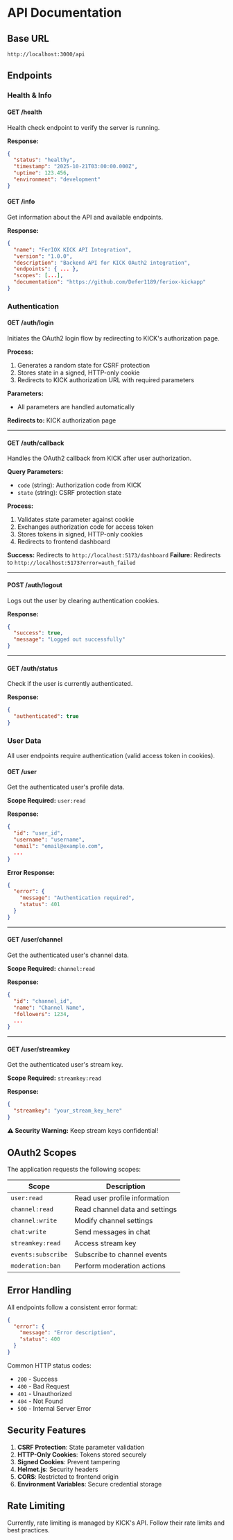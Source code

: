 # API Documentation

## Base URL
```
http://localhost:3000/api
```

## Endpoints

### Health & Info

#### GET /health
Health check endpoint to verify the server is running.

**Response:**
```json
{
  "status": "healthy",
  "timestamp": "2025-10-21T03:00:00.000Z",
  "uptime": 123.456,
  "environment": "development"
}
```

#### GET /info
Get information about the API and available endpoints.

**Response:**
```json
{
  "name": "FerIOX KICK API Integration",
  "version": "1.0.0",
  "description": "Backend API for KICK OAuth2 integration",
  "endpoints": { ... },
  "scopes": [...],
  "documentation": "https://github.com/Defer1189/feriox-kickapp"
}
```

### Authentication

#### GET /auth/login
Initiates the OAuth2 login flow by redirecting to KICK's authorization page.

**Process:**
1. Generates a random state for CSRF protection
2. Stores state in a signed, HTTP-only cookie
3. Redirects to KICK authorization URL with required parameters

**Parameters:**
- All parameters are handled automatically

**Redirects to:** KICK authorization page

---

#### GET /auth/callback
Handles the OAuth2 callback from KICK after user authorization.

**Query Parameters:**
- `code` (string): Authorization code from KICK
- `state` (string): CSRF protection state

**Process:**
1. Validates state parameter against cookie
2. Exchanges authorization code for access token
3. Stores tokens in signed, HTTP-only cookies
4. Redirects to frontend dashboard

**Success:** Redirects to `http://localhost:5173/dashboard`
**Failure:** Redirects to `http://localhost:5173?error=auth_failed`

---

#### POST /auth/logout
Logs out the user by clearing authentication cookies.

**Response:**
```json
{
  "success": true,
  "message": "Logged out successfully"
}
```

---

#### GET /auth/status
Check if the user is currently authenticated.

**Response:**
```json
{
  "authenticated": true
}
```

### User Data

All user endpoints require authentication (valid access token in cookies).

#### GET /user
Get the authenticated user's profile data.

**Scope Required:** `user:read`

**Response:**
```json
{
  "id": "user_id",
  "username": "username",
  "email": "email@example.com",
  ...
}
```

**Error Response:**
```json
{
  "error": {
    "message": "Authentication required",
    "status": 401
  }
}
```

---

#### GET /user/channel
Get the authenticated user's channel data.

**Scope Required:** `channel:read`

**Response:**
```json
{
  "id": "channel_id",
  "name": "Channel Name",
  "followers": 1234,
  ...
}
```

---

#### GET /user/streamkey
Get the authenticated user's stream key.

**Scope Required:** `streamkey:read`

**Response:**
```json
{
  "streamkey": "your_stream_key_here"
}
```

**⚠️ Security Warning:** Keep stream keys confidential!

## OAuth2 Scopes

The application requests the following scopes:

| Scope | Description |
|-------|-------------|
| `user:read` | Read user profile information |
| `channel:read` | Read channel data and settings |
| `channel:write` | Modify channel settings |
| `chat:write` | Send messages in chat |
| `streamkey:read` | Access stream key |
| `events:subscribe` | Subscribe to channel events |
| `moderation:ban` | Perform moderation actions |

## Error Handling

All endpoints follow a consistent error format:

```json
{
  "error": {
    "message": "Error description",
    "status": 400
  }
}
```

Common HTTP status codes:
- `200` - Success
- `400` - Bad Request
- `401` - Unauthorized
- `404` - Not Found
- `500` - Internal Server Error

## Security Features

1. **CSRF Protection**: State parameter validation
2. **HTTP-Only Cookies**: Tokens stored securely
3. **Signed Cookies**: Prevent tampering
4. **Helmet.js**: Security headers
5. **CORS**: Restricted to frontend origin
6. **Environment Variables**: Secure credential storage

## Rate Limiting

Currently, rate limiting is managed by KICK's API. Follow their rate limits and best practices.
